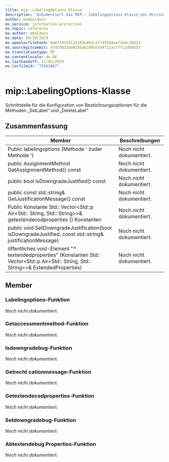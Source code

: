```yaml
---
title: mip::LabelingOptions-Klasse
description: 'Dokumentiert die MIP:: labelingoptions-Klasse des Microsoft Information Protection (MIP) SDK.'
author: msmbaldwin
ms.service: information-protection
ms.topic: reference
ms.author: mbaldwin
ms.date: 10/29/2019
ms.openlocfilehash: 0a6ffd159115283b461c1f7455d4aafeb4c36623
ms.sourcegitcommit: 474cd033de025bab280cb7a9721ac7ffc2d60b55
ms.translationtype: MT
ms.contentlocale: de-DE
ms.lasthandoff: 12/05/2019
ms.locfileid: "73561067"
---
```

# <a name="class-miplabelingoptions"></a>mip::LabelingOptions-Klasse 
Schnittstelle für die Konfiguration von Bezeichnungsoptionen für die Methoden „SetLabel“ und „DeleteLabel“
  
## <a name="summary"></a>Zusammenfassung
 Member                        | Beschreibungen                                
--------------------------------|---------------------------------------------
Public labelingoptions (Methode ' zuder Methode ')  | Noch nicht dokumentiert.
public AssignmentMethod GetAssignmentMethod() const  | Noch nicht dokumentiert.
public bool IsDowngradeJustified() const  | Noch nicht dokumentiert.
public const std::string& GetJustificationMessage() const  | Noch nicht dokumentiert.
Public Konstante Std:: Vector\<Std::p Air\<Std:: String, Std:: String\>\>& getextendecodproperties () Konstanten  | Noch nicht dokumentiert.
public void SetDowngradeJustification(bool isDowngradeJustified, const std::string& justificationMessage)  | Noch nicht dokumentiert.
öffentliches void-Element "* textendedproperties" (Konstanten Std:: Vector\<Std::p Air\<Std:: String, Std:: String\>\>& ExtendedProperties)  | Noch nicht dokumentiert.
  
## <a name="members"></a>Member
  
### <a name="labelingoptions-function"></a>Labelingoptions-Funktion
_Noch nicht dokumentiert._

  
### <a name="getassignmentmethod-function"></a>Getaccessmentmethod-Funktion
_Noch nicht dokumentiert._

  
### <a name="isdowngradejustified-function"></a>Isdowngradebug-Funktion
_Noch nicht dokumentiert._

  
### <a name="getjustificationmessage-function"></a>Getrecht cationmessage-Funktion
_Noch nicht dokumentiert._

  
### <a name="getextendedproperties-function"></a>Getextendecodproperties-Funktion
_Noch nicht dokumentiert._

  
### <a name="setdowngradejustification-function"></a>Setdowngradebug-Funktion
_Noch nicht dokumentiert._

  
### <a name="setextendedproperties-function"></a>Abtextendebug Properties-Funktion
_Noch nicht dokumentiert._
